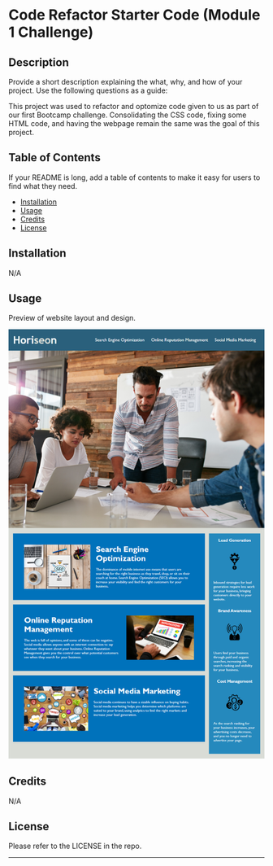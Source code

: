 # Code Refactor Starter Code (Module 1 Challenge)

## Description

Provide a short description explaining the what, why, and how of your project. Use the following questions as a guide:

This project was used to refactor and optomize code given to us as part of our first Bootcamp challenge. Consolidating the CSS code, fixing some HTML code, and having the webpage remain the same was the goal of this project.

## Table of Contents

If your README is long, add a table of contents to make it easy for users to find what they need.

- [Installation](#installation)
- [Usage](#usage)
- [Credits](#credits)
- [License](#license)

## Installation

N/A

## Usage

Preview of website layout and design.

![Sample Website Preview](Develop\assets\images\website-demo.png)

## Credits

N/A

## License

Please refer to the LICENSE in the repo.

---